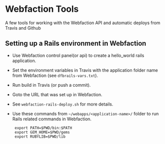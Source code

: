 # Webfaction Tools

A few tools for working with the Webfaction API and automatic deploys from Travis and Github

## Setting up a Rails environment in Webfaction

 - Use Webfaction control panel(or api) to create a hello_world rails application.

 - Set the environment variables in Travis with the application folder name from Webfaction (see `dfbrails-vars.txt`).

 - Run build in Travis (or push a commit).

 - Goto the URL that was set up in Webfaction.

 - See `webfaction-rails-deploy.sh` for more details.
 
 - Use these commands from `~/webapps/<application-name>/` folder to run Rails related commands in Webfaction.
    ```
     export PATH=$PWD/bin:$PATH
     export GEM_HOME=$PWD/gems
     export RUBYLIB=$PWD/lib
     ```
